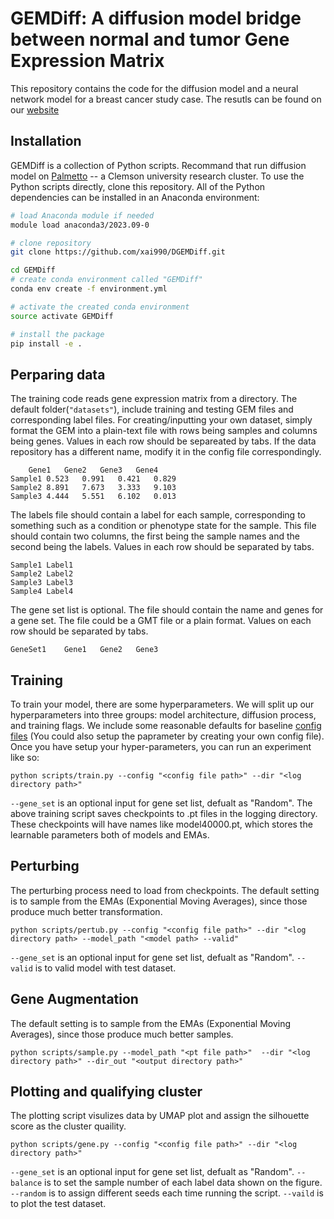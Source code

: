 # GEMDiff: A diffusion model bridge between normal and tumor Gene Expression Matrix

This repository contains the code for the diffusion model and a neural network model for a breast cancer study case. 
The resutls can be found on our [website](https://xai990.github.io/)
## Installation 

GEMDiff is a collection of Python scripts. Recommand that run diffusion model on [Palmetto](https://www.palmetto.clemson.edu/palmetto/) -- a Clemson university research cluster. To use the Python scripts directly, clone this repository.  All of the Python dependencies can be installed in an Anaconda environment:
```bash
# load Anaconda module if needed 
module load anaconda3/2023.09-0

# clone repository
git clone https://github.com/xai990/DGEMDiff.git

cd GEMDiff
# create conda environment called "GEMDiff"
conda env create -f environment.yml

# activate the created conda environment
source activate GEMDiff

# install the package
pip install -e . 

```


## Perparing data
The training code reads gene expression matrix from a directory. The default folder(`"datasets"`), include training and testing GEM files and corresponding label files. 
For creating/inputting your own dataset, simply format the GEM into a plain-text file with rows being samples and columns being genes. Values in each row should be separeated by tabs. If the data repository has a different name, modify it in the config file correspondingly. 
```
	Gene1	Gene2	Gene3	Gene4
Sample1	0.523	0.991	0.421	0.829
Sample2	8.891	7.673	3.333	9.103
Sample3	4.444	5.551	6.102	0.013
```
The labels file should contain a label for each sample, corresponding to something such as a condition or phenotype state for the sample. This file should contain two columns, the first being the sample names and the second being the labels. Values in each row should be separated by tabs.

```
Sample1	Label1
Sample2	Label2
Sample3	Label3
Sample4	Label4
```

The gene set list is optional. The file should contain the name and genes for a gene set. The file could be a GMT file or a plain format. Values on each row should be separated by tabs.
```
GeneSet1	Gene1	Gene2	Gene3
```

## Training 
To train your model, there are some hyperparameters. We will split up our hyperparameters into three groups: model architecture, diffusion process, and training flags. We include some reasonable defaults for baseline [config files](configs) (You could also setup the paprameter by creating your own config file). Once you have setup your hyper-parameters, you can run an experiment like so:

```
python scripts/train.py --config "<config file path>" --dir "<log directory path>"
```
`--gene_set` is an optional input for gene set list, defualt as "Random". The above training script saves checkpoints to .pt files in the logging directory. These checkpoints will have names like model40000.pt, which stores the learnable parameters both of models and EMAs.

## Perturbing
The perturbing process need to load from checkpoints. The default setting is to sample from the EMAs (Exponential Moving Averages), since those produce much better transformation. 
```
python scripts/pertub.py --config "<config file path>" --dir "<log directory path> --model_path "<model path> --valid" 
```
`--gene_set` is an optional input for gene set list, defualt as "Random".
`--valid` is to valid model with test dataset. 

## Gene Augmentation 
The default setting is to sample from the EMAs (Exponential Moving Averages), since those produce much better samples. 
```
python scripts/sample.py --model_path "<pt file path>"  --dir "<log directory path>" --dir_out "<output directory path>" 
```


## Plotting and qualifying cluster 
The plotting script visulizes data by UMAP plot and assign the silhouette score as the cluster quaility. 
```
python scripts/gene.py --config "<config file path>" --dir "<log directory path>"  
```
`--gene_set` is an optional input for gene set list, defualt as "Random".
`--balance` is to set the sample number of each label data shown on the figure. 
`--random` is to assign different seeds each time running the script. 
`--vaild` is to plot the test dataset. 

